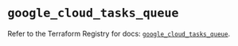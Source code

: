# `google_cloud_tasks_queue`

Refer to the Terraform Registry for docs: [`google_cloud_tasks_queue`](https://registry.terraform.io/providers/hashicorp/google/6.43.0/docs/resources/cloud_tasks_queue).
